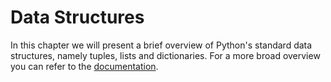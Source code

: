 # Data Structures

In this chapter we will present a brief overview of Python's standard data structures, namely tuples, lists and dictionaries. For a more broad overview you can refer to the [documentation](https://docs.python.org/3/tutorial/datastructures.html).
